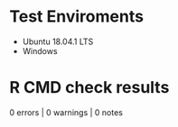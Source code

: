 # Test Enviroments
* Ubuntu 18.04.1 LTS
* Windows 

# R CMD check results
0 errors | 0 warnings | 0 notes
